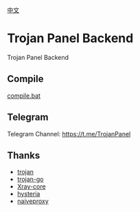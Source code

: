 [中文](README_ZH.md)

# Trojan Panel Backend

Trojan Panel Backend

## Compile

[compile.bat](./compile.bat)

## Telegram

Telegram Channel: https://t.me/TrojanPanel

## Thanks

- [trojan](https://github.com/trojan-gfw/trojan)
- [trojan-go](https://github.com/p4gefau1t/trojan-go)
- [Xray-core](https://github.com/XTLS/Xray-core)
- [hysteria](https://github.com/HyNetwork/hysteria)
- [naiveproxy](https://github.com/klzgrad/naiveproxy)
